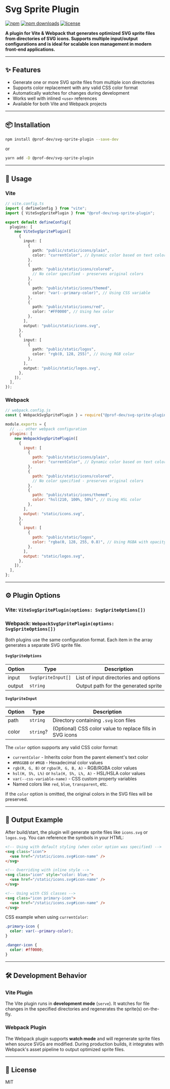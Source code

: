 # Svg Sprite Plugin

[![npm](https://img.shields.io/npm/v/@prof-dev/svg-sprite-plugin.svg)](https://www.npmjs.com/package/@prof-dev/svg-sprite-plugin)
[![npm downloads](https://img.shields.io/npm/dm/@prof-dev/svg-sprite-plugin.svg)](https://www.npmjs.com/package/@prof-dev/svg-sprite-plugin)
[![license](https://img.shields.io/npm/l/@prof-dev/svg-sprite-plugin.svg)](./LICENSE)

**A plugin for Vite & Webpack that generates optimized SVG sprite files from directories of SVG icons. Supports multiple input/output configurations and is ideal for scalable icon management in modern front-end applications.**

---

## ✨ Features

- Generate one or more SVG sprite files from multiple icon directories
- Supports color replacement with any valid CSS color format
- Automatically watches for changes during development
- Works well with inlined `<use>` references
- Available for both Vite and Webpack projects

---

## 📦 Installation

```bash
npm install @prof-dev/svg-sprite-plugin --save-dev
```

or

```bash
yarn add -D @prof-dev/svg-sprite-plugin
```

---

## 🚀 Usage

### Vite

```ts
// vite.config.ts
import { defineConfig } from "vite";
import { ViteSvgSpritePlugin } from "@prof-dev/svg-sprite-plugin";

export default defineConfig({
  plugins: [
    new ViteSvgSpritePlugin([
      {
        input: [
          {
            path: "public/static/icons/plain",
            color: "currentColor", // Dynamic color based on text color
          },
          {
            path: "public/static/icons/colored",
            // No color specified - preserves original colors
          },
          {
            path: "public/static/icons/themed",
            color: "var(--primary-color)", // Using CSS variable
          },
          {
            path: "public/static/icons/red",
            color: "#FF0000", // Using hex color
          },
        ],
        output: "public/static/icons.svg",
      },
      {
        input: [
          {
            path: "public/static/logos",
            color: "rgb(0, 128, 255)", // Using RGB color
          },
        ],
        output: "public/static/logos.svg",
      },
    ]),
  ],
});
```

### Webpack

```js
// webpack.config.js
const { WebpackSvgSpritePlugin } = require("@prof-dev/svg-sprite-plugin");

module.exports = {
  // ... other webpack configuration
  plugins: [
    new WebpackSvgSpritePlugin([
      {
        input: [
          {
            path: "public/static/icons/plain",
            color: "currentColor", // Dynamic color based on text color
          },
          {
            path: "public/static/icons/colored",
            // No color specified - preserves original colors
          },
          {
            path: "public/static/icons/themed",
            color: "hsl(210, 100%, 50%)", // Using HSL color
          },
        ],
        output: "static/icons.svg",
      },
      {
        input: [
          {
            path: "public/static/logos",
            color: "rgba(0, 128, 255, 0.8)", // Using RGBA with opacity
          },
        ],
        output: "static/logos.svg",
      },
    ]),
  ],
};
```

---

## ⚙️ Plugin Options

### Vite: `ViteSvgSpritePlugin(options: SvgSpriteOptions[])`

### Webpack: `WebpackSvgSpritePlugin(options: SvgSpriteOptions[])`

Both plugins use the same configuration format. Each item in the array generates a separate SVG sprite file.

#### `SvgSpriteOptions`

| Option | Type               | Description                           |
| ------ | ------------------ | ------------------------------------- |
| input  | `SvgSpriteInput[]` | List of input directories and options |
| output | `string`           | Output path for the generated sprite  |

#### `SvgSpriteInput`

| Option | Type      | Description                                              |
| ------ | --------- | -------------------------------------------------------- |
| path   | `string`  | Directory containing `.svg` icon files                   |
| color  | `string`? | (Optional) CSS color value to replace fills in SVG icons |

The `color` option supports any valid CSS color format:

- `currentColor` - Inherits color from the parent element's text color
- `#RRGGBB` or `#RGB` - Hexadecimal color values
- `rgb(R, G, B)` or `rgba(R, G, B, A)` - RGB/RGBA color values
- `hsl(H, S%, L%)` or `hsla(H, S%, L%, A)` - HSL/HSLA color values
- `var(--css-variable-name)` - CSS custom property variables
- Named colors like `red`, `blue`, `transparent`, etc.

If the `color` option is omitted, the original colors in the SVG files will be preserved.

---

## 🧪 Output Example

After build/start, the plugin will generate sprite files like `icons.svg` or `logos.svg`. You can reference the symbols in your HTML:

```html
<!-- Using with default styling (when color option was specified) -->
<svg class="icon">
  <use href="/static/icons.svg#icon-name" />
</svg>

<!-- Overriding with inline style -->
<svg class="icon" style="color: blue;">
  <use href="/static/icons.svg#icon-name" />
</svg>

<!-- Using with CSS classes -->
<svg class="icon primary-icon">
  <use href="/static/icons.svg#icon-name" />
</svg>
```

CSS example when using `currentColor`:

```css
.primary-icon {
  color: var(--primary-color);
}

.danger-icon {
  color: #ff0000;
}
```

---

## 🛠 Development Behavior

### Vite Plugin

The Vite plugin runs in **development mode** (`serve`). It watches for file changes in the specified directories and regenerates the sprite(s) on-the-fly.

### Webpack Plugin

The Webpack plugin supports **watch mode** and will regenerate sprite files when source SVGs are modified. During production builds, it integrates with Webpack's asset pipeline to output optimized sprite files.

---

## 📄 License

MIT
